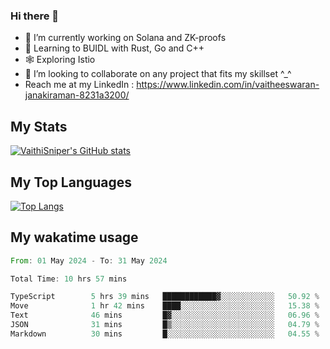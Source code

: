 ### Hi there 👋

- 🔭 I’m currently working on Solana and ZK-proofs
- 📖 Learning to BUIDL with Rust, Go and C++
- 🕸️ Exploring Istio
- 👯 I’m looking to collaborate on any project that fits my skillset ^_^
- Reach me at my LinkedIn : https://www.linkedin.com/in/vaitheeswaran-janakiraman-8231a3200/

## My Stats
[![VaithiSniper's GitHub stats](https://github-readme-stats.vercel.app/api?username=VaithiSniper&hide=stars&theme=radical)](https://github.com/anuraghazra/github-readme-stats)

## My Top Languages

[![Top Langs](https://github-readme-stats.vercel.app/api/top-langs/?username=VaithiSniper&layout=compact)](https://github.com/anuraghazra/github-readme-stats)

## My wakatime usage

<!--START_SECTION:waka-->

```rust
From: 01 May 2024 - To: 31 May 2024

Total Time: 10 hrs 57 mins

TypeScript        5 hrs 39 mins   ████████████▓░░░░░░░░░░░░   50.92 %
Move              1 hr 42 mins    ████░░░░░░░░░░░░░░░░░░░░░   15.38 %
Text              46 mins         █▓░░░░░░░░░░░░░░░░░░░░░░░   06.96 %
JSON              31 mins         █▒░░░░░░░░░░░░░░░░░░░░░░░   04.79 %
Markdown          30 mins         █░░░░░░░░░░░░░░░░░░░░░░░░   04.55 %
```

<!--END_SECTION:waka-->
